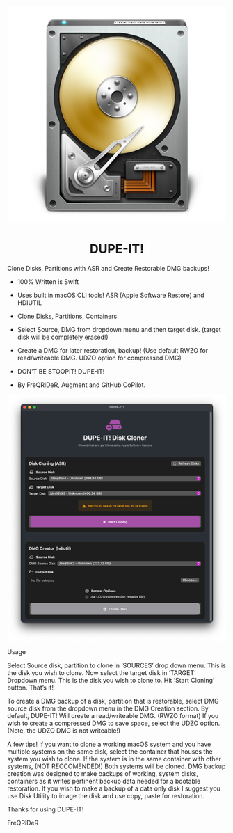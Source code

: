 <div align="center">
             <img src="/DUPE-IT.png" width="500" />
             <h1>DUPE-IT!</h1>
</div>

Clone Disks, Partitions with ASR and Create Restorable DMG backups!

* 100% Written is Swift
* Uses built in macOS CLI tools! ASR (Apple Software Restore) and HDIUTIL
* Clone Disks, Partitions, Containers
* Select Source, DMG from dropdown menu and then target disk.
  (target disk will be completely erased!)
* Create a DMG for later restoration, backup!
  (Use default RWZO for read/writeable DMG. UDZO option for compressed DMG)

* DON'T BE STOOPIT! DUPE-IT!

* By FreQRiDeR, Augment and GitHub CoPilot.


<div align="center">
             <img src="/DUPE-IT!/images/window1.png" width="700" />
             
</div>

Usage

Select Source disk, partition to clone in ’SOURCES’ drop down menu. This is the disk you wish to clone.
Now select the target disk in ‘TARGET’ Dropdown menu. This is the disk you wish to clone to. 
Hit ’Start Cloning’ button. That’s it!

To create a DMG backup of a disk, partition that is restorable, select DMG source disk from the dropdown menu in the DMG Creation section. By default, DUPE-IT! Will create a read/writeable DMG. (RWZO format) If you wish to create a compressed DMG to save space, select the UDZO option. (Note, the UDZO DMG is not writeable!)

A few tips! If you want to clone a working macOS system and you have multiple systems on the same disk, select the container that houses the system you wish to clone. If the system is in the same container with other systems, (NOT RECCOMENDED!) Both systems will be cloned. DMG backup creation was designed to make backups of working, system disks, containers as it writes pertinent backup data needed for a bootable restoration. If you wish to make a backup of a data only disk I suggest you use Disk Utility to image the disk and use copy, paste for restoration. 

Thanks for using DUPE-IT!

FreQRiDeR
